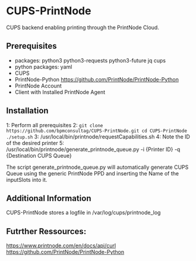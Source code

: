 # CUPS-PrintNode
CUPS backend enabling printing through the PrintNode Cloud.

## Prerequisites
* packages: python3 python3-requests python3-future jq cups
* python packages: yaml 
* CUPS
* PrintNode-Python https://github.com/PrintNode/PrintNode-Python
* PrintNode Account
* Client with Installed PrintNode Agent

## Installation
1: Perform all prerequisites
2: ``` git clone https://github.com/bpmconsultag/CUPS-PrintNode.git
cd CUPS-PrintNode
./setup.sh ```
3: /usr/local/bin/printnode/requestCapabilities.sh
4: Note the ID of the desired printer
5: /usr/local/bin/printnode/generate_printnode_queue.py -i {Printer ID} -q {Destination CUPS Queue}

The script generate_printnode_queue.py will automatically generate CUPS Queue using the generic PrintNode PPD and inserting the Name of the inputSlots into it.

## Additional Information
CUPS-PrintNode stores a logfile in /var/log/cups/printnode_log

## Futrther Ressources:
https://www.printnode.com/en/docs/api/curl
https://github.com/PrintNode/PrintNode-Python
